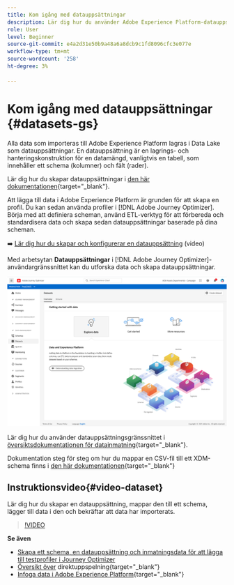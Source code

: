 ```yaml
---
title: Kom igång med datauppsättningar
description: Lär dig hur du använder Adobe Experience Platform-datauppsättningar i Adobe Journey Optimizer
role: User
level: Beginner
source-git-commit: e4a2d31e50b9a48a6a8dcb9c1fd8096cfc3e077e
workflow-type: tm+mt
source-wordcount: '258'
ht-degree: 3%

---
```


# Kom igång med datauppsättningar {#datasets-gs}

Alla data som importeras till Adobe Experience Platform lagras i Data Lake som datauppsättningar. En datauppsättning är en lagrings- och hanteringskonstruktion för en datamängd, vanligtvis en tabell, som innehåller ett schema (kolumner) och fält (rader).

Lär dig hur du skapar datauppsättningar i [den här dokumentationen](https://experienceleague.adobe.com/docs/experience-platform/catalog/datasets/overview.html){target=&quot;_blank&quot;}.

Att lägga till data i Adobe Experience Platform är grunden för att skapa en profil. Du kan sedan använda profiler i [!DNL Adobe Journey Optimizer]. Börja med att definiera scheman, använd ETL-verktyg för att förbereda och standardisera data och skapa sedan datauppsättningar baserade på dina scheman.

➡️ [Lär dig hur du skapar och konfigurerar en datauppsättning](#video-dataset) (video)

Med arbetsytan **Datauppsättningar** i [!DNL Adobe Journey Optimizer]-användargränssnittet kan du utforska data och skapa datauppsättningar.

![](assets/datasets-home.png)

Lär dig hur du använder datauppsättningsgränssnittet i [översiktsdokumentationen för datainmatning](https://experienceleague.adobe.com/docs/experience-platform/ingestion/home.html){target=&quot;_blank&quot;}.

Dokumentation steg för steg om hur du mappar en CSV-fil till ett XDM-schema finns i [den här dokumentationen](https://experienceleague.adobe.com/docs/experience-platform/ingestion/tutorials/map-a-csv-file.html){target=&quot;_blank&quot;}


## Instruktionsvideo{#video-dataset}

Lär dig hur du skapar en datauppsättning, mappar den till ett schema, lägger till data i den och bekräftar att data har importerats.

>[!VIDEO](https://video.tv.adobe.com/v/334293?quality=12)

**Se även**

* [Skapa ett schema, en datauppsättning och inmatningsdata för att lägga till testprofiler i Journey Optimizer](building-journeys/creating-test-profiles.md)
* [Översikt över](https://experienceleague.adobe.com/docs/experience-platform/ingestion/streaming/overview.html?lang=sv) direktuppspelning{target=&quot;_blank&quot;}
* [Infoga data i Adobe Experience Platform](https://experienceleague.adobe.com/docs/experience-platform/ingestion/tutorials/ingest-batch-data.html){target=&quot;_blank&quot;}

